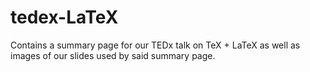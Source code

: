 # tedex-LaTeX
Contains a summary page for our TEDx talk on TeX + LaTeX as well as images of our slides used by said summary page.
